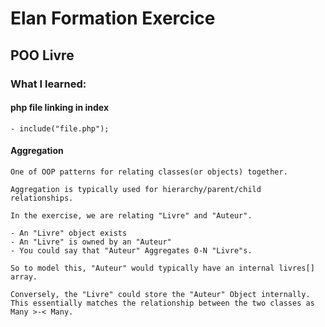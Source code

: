 # Elan Formation Exercice

## POO Livre

### What I learned:

#### php file linking in index
    - include("file.php");

#### Aggregation
    One of OOP patterns for relating classes(or objects) together. 

    Aggregation is typically used for hierarchy/parent/child relationships.

    In the exercise, we are relating "Livre" and "Auteur".

    - An "Livre" object exists
    - An "Livre" is owned by an "Auteur"
    - You could say that "Auteur" Aggregates 0-N "Livre"s.

    So to model this, "Auteur" would typically have an internal livres[] array.

    Conversely, the "Livre" could store the "Auteur" Object internally. This essentially matches the relationship between the two classes as Many >-< Many.